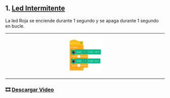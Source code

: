 ## 1. [Led Intermitente](README.md)

La led Roja se enciende durante 1 segundo y se apaga durante 1 segundo en bucle.

---

<p align="center"><img src="img/ledIntermitente.png" alt="ledInt" width="22%"></p>

---

### 🎞️ [Descargar Video](https://raw.githubusercontent.com/Nando-Asir/practicasRaspberry/refs/heads/main/videos/ledRoja.mov)
